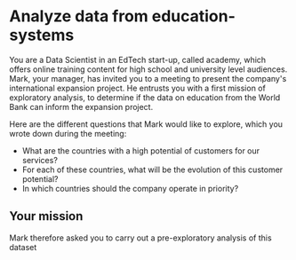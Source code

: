 # Analyze data from education-systems
You are a Data Scientist in an EdTech start-up, called academy, which offers online training content for high school and university level audiences.
Mark, your manager, has invited you to a meeting to present the company's international expansion project. He entrusts you with a first mission of exploratory analysis, to determine if the data on education from the World Bank can inform the expansion project.

Here are the different questions that Mark would like to explore, which you wrote down during the meeting:

- What are the countries with a high potential of customers for our services?
- For each of these countries, what will be the evolution of this customer potential?
- In which countries should the company operate in priority?

## Your mission
Mark therefore asked you to carry out a pre-exploratory analysis of this dataset
